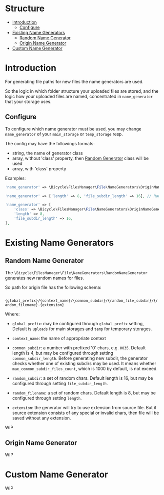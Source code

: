 Structure
=========

- [Introduction](#introduction)
    * [Configure](#configure)
- [Existing Name Generators](#existing-name-generators)
    * [Random Name Generator](#random-name-generator)
    * [Origin Name Generator](#origin-name-generator)
- [Custom Name Generator](#custom-name-generator)


Introduction
============

For generating file paths for new files the name generators are used.

So the logic in which folder structure your uploaded files are stored,
and the logic how your uploaded files are named,
concentrated in `name_generator` that your storage uses.

Configure
---------

To configure which name generator must be used,
you may change `name_generator` of your
`main_storage` or `temp_storage` resp.

The config may have the followings formats:
- string, the name of generator class
- array, without 'class' property, then [Random Generator](#random-name-generator) class will be used
- array, with 'class' property

Examples:

```php
'name_generator' => \Bicycle\FilesManager\File\NameGenerators\OriginNameGenerator::class,

'name_generator' => ['length' => 8, 'file_subdir_length' => 16], // RandomNameGenerator will be used

'name_generator' => [
    'class' => \Bicycle\FilesManager\File\NameGenerators\OriginNameGenerator::class,
    'length' => 8,
    'file_subdir_length' => 16,
],

```

Existing Name Generators
========================

Random Name Generator
---------------------

The `\Bicycle\FilesManager\File\NameGenerators\RandomNameGenerator`
generates new random names for files.

So path for origin file has the following schema:

` {global_prefix}/{context_name}/{common_subdir}/{random_file_subdir}/{random_filename}.{extension}`

Where:

- `global_prefix`: may be configured through `global_prefix` setting,
Default is `uploads` for main storages and `temp` for temporary storages.

- `context_name`: the name of appropriate context

- `common_subdir`: a number with prefixed '0' chars, e.g. `0035`.
Default length is 4, but may be configured through setting `common_subdir_length`.
Before generating new subdir, the generator checks whether one of existing subdirs may be used.
It means whether `max_common_subdir_files_count`, which is 1000 by default, is not exceed.

- `random_subdir`: a set of random chars.
Default length is 16, but may be configured through setting `file_subdir_length`.

- `random_filename`: a set of random chars.
Default length is 8, but may be configured through setting `length`.

- `extension`: the generator will try to use extension from source file.
But if source extension consists of any special or invalid chars,
then file will be saved without any extension.

WIP

Origin Name Generator
---------------------

WIP

Custom Name Generator
=====================

WIP
